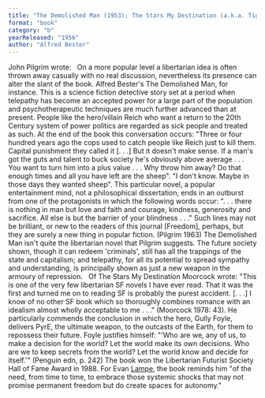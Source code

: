```yaml
---
title: "The Demolished Man (1953); The Stars My Destination (a.k.a. Tiger! Tiger!)"
format: "book"
category: "b"
yearReleased: "1956"
author: "Alfred Bester"
---
```

John Pilgrim wrote:
 
On a more popular level a libertarian idea is often thrown  away casually with no real discussion, nevertheless its presence can alter the  slant of the book. Alfred Bester's The Demolished Man, for instance. This  is a science fiction detective story set at a period when telepathy has become  an accepted power for a large part of the population and psychotherapeutic  techniques are much further advanced than at present. People like the  hero/villain Reich who want a return to the 20th Century system of power  politics are regarded as sick people and treated as such. At the end of the book  this conversation occurs: "Three or four hundred years ago the cops used to  catch people like Reich just to kill them. Capital punishment they called it [.  . .] But it doesn't make sense. If a man's got the guts and talent to buck  society he's obviously above average . . . You want to turn him into a plus  value . . . Why throw him away? Do that enough times and all you have left are  the sheep". "I don't know. Maybe in those days they wanted sheep".
This particular novel, a popular entertainment mind, not a  philosophical dissertation, ends in an outburst from one of the protagonists in  which the following words occur: ". . . there is nothing in man but love and  faith and courage, kindness, generosity and sacrifice. All else is but the  barrier of your blindness . . ." Such lines may not be brilliant, or new to  the readers of this journal [Freedom], perhaps, but they are surely a new  thing in popular fiction. (Pilgrim 1963)
The Demolished Man isn't quite the  libertarian novel that Pilgrim suggests. The future society shown, though it can  redeem 'criminals', still has all the trappings of the state and capitalism; and  telepathy, for all its potential to spread sympathy and understanding, is  principally shown as just a new weapon in the armoury of repression.
 
Of The Stars My Destination Moorcock wrote:  "This is one of the very few libertarian SF novels I have ever read. That it was the first and turned me on to reading SF is probably the purest accident. [. . .] I know of no other SF book which so thoroughly combines romance with an idealism almost wholly acceptable to me . . ." (Moorcock  1978: 43). He particularly commends the conclusion in which the hero, Gully Foyle, delivers PyrE, the ultimate weapon, to the outcasts of the Earth, for them to repossess their future. Foyle justifies himself:  "'Who are we, any of us, to make a decision for the world? Let the world make its own decisions. Who are we to keep secrets from the world? Let the world know and decide for itself.'" (Penguin edn, p. 242)  The book won the Libertarian Futurist Society Hall of Fame Award in 1988. For  Evan <a href="http://tashqueedagg.wordpress.com/2013/01/31/alfred-bester-the-stars-my-destination/"> Lampe</a>, the book reminds him "of the need, from time to time, to embrace  those systemic shocks that may not promise permanent freedom but do create  spaces for autonomy."